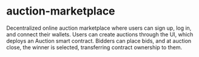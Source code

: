 # auction-marketplace
 Decentralized online auction marketplace where users can sign up, log in, and connect their wallets. Users can create auctions through the UI, which deploys an Auction smart contract. Bidders can place bids, and at auction close, the winner is selected, transferring contract ownership to them.
